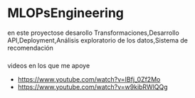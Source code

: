 # MLOPsEngineering
en este proyectose desarollo Transformaciones,Desarrollo API,Deployment,Análisis exploratorio de los datos,Sistema de recomendación
### 
videos en los que me apoye
- https://www.youtube.com/watch?v=IBfj_0Zf2Mo
- https://www.youtube.com/watch?v=w9kibRWlQQg

